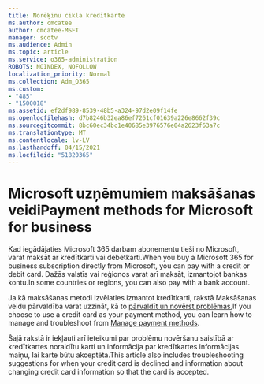 ```yaml
---
title: Norēķinu cikla kredītkarte
ms.author: cmcatee
author: cmcatee-MSFT
manager: scotv
ms.audience: Admin
ms.topic: article
ms.service: o365-administration
ROBOTS: NOINDEX, NOFOLLOW
localization_priority: Normal
ms.collection: Adm_O365
ms.custom:
- "485"
- "1500018"
ms.assetid: ef2df989-8539-48b5-a324-97d2e09f14fe
ms.openlocfilehash: d7b8246b32ea86ef7261cf01639a226e8662f39c
ms.sourcegitcommit: 8bc60ec34bc1e40685e3976576e04a2623f63a7c
ms.translationtype: MT
ms.contentlocale: lv-LV
ms.lasthandoff: 04/15/2021
ms.locfileid: "51820365"
---
```

# <a name="payment-methods-for-microsoft-for-business"></a><span data-ttu-id="22de3-102">Microsoft uzņēmumiem maksāšanas veidi</span><span class="sxs-lookup"><span data-stu-id="22de3-102">Payment methods for Microsoft for business</span></span>

<span data-ttu-id="22de3-103">Kad iegādājaties Microsoft 365 darbam abonementu tieši no Microsoft, varat maksāt ar kredītkarti vai debetkarti.</span><span class="sxs-lookup"><span data-stu-id="22de3-103">When you buy a Microsoft 365 for business subscription directly from Microsoft, you can pay with a credit or debit card.</span></span> <span data-ttu-id="22de3-104">Dažās valstīs vai reģionos varat arī maksāt, izmantojot bankas kontu.</span><span class="sxs-lookup"><span data-stu-id="22de3-104">In some countries or regions, you can also pay with a bank account.</span></span>
  
<span data-ttu-id="22de3-105">Ja kā maksāšanas metodi izvēlaties izmantot kredītkarti, rakstā Maksāšanas veidu pārvaldība varat uzzināt, kā to [pārvaldīt un novērst problēmas.](https://docs.microsoft.com/microsoft-365/commerce/billing-and-payments/manage-payment-methods)</span><span class="sxs-lookup"><span data-stu-id="22de3-105">If you choose to use a credit card as your payment method, you can learn how to manage and troubleshoot from [Manage payment methods](https://docs.microsoft.com/microsoft-365/commerce/billing-and-payments/manage-payment-methods).</span></span>
  
<span data-ttu-id="22de3-106">Šajā rakstā ir iekļauti arī ieteikumi par problēmu novēršanu saistībā ar kredītkartes noraidītu karti un informācija par kredītkartes informācijas maiņu, lai karte būtu akceptēta.</span><span class="sxs-lookup"><span data-stu-id="22de3-106">This article also includes troubleshooting suggestions for when your credit card is declined and information about changing credit card information so that the card is accepted.</span></span>